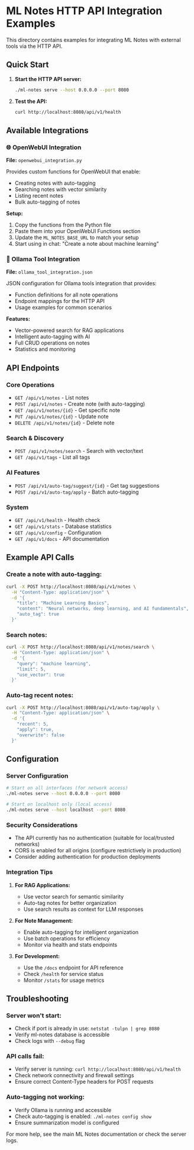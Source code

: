 # ML Notes HTTP API Integration Examples

This directory contains examples for integrating ML Notes with external tools via the HTTP API.

## Quick Start

1. **Start the HTTP API server:**
   ```bash
   ./ml-notes serve --host 0.0.0.0 --port 8080
   ```

2. **Test the API:**
   ```bash
   curl http://localhost:8080/api/v1/health
   ```

## Available Integrations

### 🌐 OpenWebUI Integration

**File:** `openwebui_integration.py`

Provides custom functions for OpenWebUI that enable:
- Creating notes with auto-tagging
- Searching notes with vector similarity
- Listing recent notes
- Bulk auto-tagging of notes

**Setup:**
1. Copy the functions from the Python file
2. Paste them into your OpenWebUI Functions section
3. Update the `ML_NOTES_BASE_URL` to match your setup
4. Start using in chat: "Create a note about machine learning"

### 🦙 Ollama Tool Integration

**File:** `ollama_tool_integration.json`

JSON configuration for Ollama tools integration that provides:
- Function definitions for all note operations
- Endpoint mappings for the HTTP API
- Usage examples for common scenarios

**Features:**
- Vector-powered search for RAG applications
- Intelligent auto-tagging with AI
- Full CRUD operations on notes
- Statistics and monitoring

## API Endpoints

### Core Operations
- `GET /api/v1/notes` - List notes
- `POST /api/v1/notes` - Create note (with auto-tagging)
- `GET /api/v1/notes/{id}` - Get specific note
- `PUT /api/v1/notes/{id}` - Update note
- `DELETE /api/v1/notes/{id}` - Delete note

### Search & Discovery
- `POST /api/v1/notes/search` - Search with vector/text
- `GET /api/v1/tags` - List all tags

### AI Features
- `POST /api/v1/auto-tag/suggest/{id}` - Get tag suggestions
- `POST /api/v1/auto-tag/apply` - Batch auto-tagging

### System
- `GET /api/v1/health` - Health check
- `GET /api/v1/stats` - Database statistics
- `GET /api/v1/config` - Configuration
- `GET /api/v1/docs` - API documentation

## Example API Calls

### Create a note with auto-tagging:
```bash
curl -X POST http://localhost:8080/api/v1/notes \
  -H "Content-Type: application/json" \
  -d '{
    "title": "Machine Learning Basics",
    "content": "Neural networks, deep learning, and AI fundamentals",
    "auto_tag": true
  }'
```

### Search notes:
```bash
curl -X POST http://localhost:8080/api/v1/notes/search \
  -H "Content-Type: application/json" \
  -d '{
    "query": "machine learning",
    "limit": 5,
    "use_vector": true
  }'
```

### Auto-tag recent notes:
```bash
curl -X POST http://localhost:8080/api/v1/auto-tag/apply \
  -H "Content-Type: application/json" \
  -d '{
    "recent": 5,
    "apply": true,
    "overwrite": false
  }'
```

## Configuration

### Server Configuration
```bash
# Start on all interfaces (for network access)
./ml-notes serve --host 0.0.0.0 --port 8080

# Start on localhost only (local access)
./ml-notes serve --host localhost --port 8080
```

### Security Considerations
- The API currently has no authentication (suitable for local/trusted networks)
- CORS is enabled for all origins (configure restrictively in production)
- Consider adding authentication for production deployments

### Integration Tips

1. **For RAG Applications:**
   - Use vector search for semantic similarity
   - Auto-tag notes for better organization
   - Use search results as context for LLM responses

2. **For Note Management:**
   - Enable auto-tagging for intelligent organization
   - Use batch operations for efficiency
   - Monitor via health and stats endpoints

3. **For Development:**
   - Use the `/docs` endpoint for API reference
   - Check `/health` for service status
   - Monitor `/stats` for usage metrics

## Troubleshooting

### Server won't start:
- Check if port is already in use: `netstat -tulpn | grep 8080`
- Verify ml-notes database is accessible
- Check logs with `--debug` flag

### API calls fail:
- Verify server is running: `curl http://localhost:8080/api/v1/health`
- Check network connectivity and firewall settings
- Ensure correct Content-Type headers for POST requests

### Auto-tagging not working:
- Verify Ollama is running and accessible
- Check auto-tagging is enabled: `./ml-notes config show`
- Ensure summarization model is configured

For more help, see the main ML Notes documentation or check the server logs.